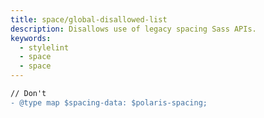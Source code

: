 ```yaml
---
title: space/global-disallowed-list
description: Disallows use of legacy spacing Sass APIs.
keywords:
  - stylelint
  - space
  - space
---
```


```diff
// Don't
- @type map $spacing-data: $polaris-spacing;
```
